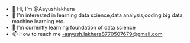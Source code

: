 - 👋 Hi, I’m @Aayushlakhera
- 👀 I’m interested in learning data science,data analysis,coding,big data, machine learning etc.
- 🌱 I’m currently learning foundation of data science
- 📫 How to reach me -aayush.lakhera8770507679@gmail.com

<!---
Aayushlakhera/Aayushlakhera is a ✨ special ✨ repository because its `README.md` (this file) appears on your GitHub profile.
You can click the Preview link to take a look at your changes.
--->
